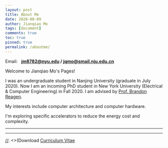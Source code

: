 ```yaml
---
layout: post
title: About Me
date: 2020-08-09
author: Jianqiao Mo
tags: [document]
comments: true
toc: true
pinned: true
permalink: /aboutme/
---
```

Email: &nbsp; **jm8782@nyu.edu / jqmo@smail.nju.edu.cn**

Welcome to Jianqiao Mo's Pages! 

I was an undergraduate student in Nanjing University (graduate in July 2020). 
Now I am an incoming PhD student in New York University (Electrical & Computer Engineering) in Fall 2020. 
I am advised by [Prof. Brandon Reagen](https://engineering.nyu.edu/faculty/brandon-reagen). 

[//]: <> (My interests include DNNs and computer hardware.)
My interests include computer architecture and computer hardware.

[//]: <> (I'm exploring the intersection of DNN models and the specific accelerators to reduce the energy cost and complexity.)
I'm exploring specific accelerators to reduce the energy cost and complexity.


***
***
[//]: <>(Download [Curriculum Vitae](https://github.com/jianqiaomo/mywebpage/blob/master/images/Resume.pdf)
